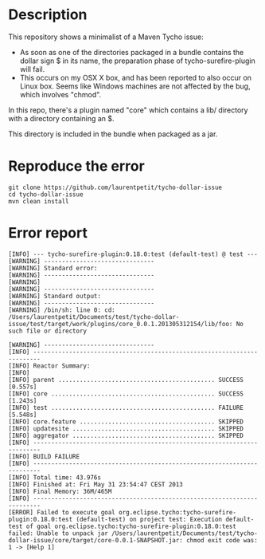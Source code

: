 # Description

This repository shows a minimalist of a Maven Tycho issue:

- As soon as one of the directories packaged in a bundle contains the dollar sign $ in its name, the preparation phase of tycho-surefire-plugin will fail.
- This occurs on my OSX X box, and has been reported to also occur on Linux box. Seems like Windows machines are not affected by the bug, which involves "chmod".

In this repo, there's a plugin named "core" which contains a lib/ directory with a directory containing an $.

This directory is included in the bundle when packaged as a jar.

# Reproduce the error

    git clone https://github.com/laurentpetit/tycho-dollar-issue
    cd tycho-dollar-issue
    mvn clean install

# Error report

    [INFO] --- tycho-surefire-plugin:0.18.0:test (default-test) @ test ---
    [WARNING] -------------------------------
    [WARNING] Standard error:
    [WARNING] -------------------------------
    [WARNING] 
    [WARNING] -------------------------------
    [WARNING] Standard output:
    [WARNING] -------------------------------
    [WARNING] /bin/sh: line 0: cd: /Users/laurentpetit/Documents/test/tycho-dollar-issue/test/target/work/plugins/core_0.0.1.201305312154/lib/foo: No such file or directory

    [WARNING] -------------------------------
    [INFO] ------------------------------------------------------------------------
    [INFO] Reactor Summary:
    [INFO] 
    [INFO] parent ............................................ SUCCESS [0.557s]
    [INFO] core .............................................. SUCCESS [1.243s]
    [INFO] test .............................................. FAILURE [5.548s]
    [INFO] core.feature ...................................... SKIPPED
    [INFO] updatesite ........................................ SKIPPED
    [INFO] aggregator ........................................ SKIPPED
    [INFO] ------------------------------------------------------------------------
    [INFO] BUILD FAILURE
    [INFO] ------------------------------------------------------------------------
    [INFO] Total time: 43.976s
    [INFO] Finished at: Fri May 31 23:54:47 CEST 2013
    [INFO] Final Memory: 36M/465M
    [INFO] ------------------------------------------------------------------------
    [ERROR] Failed to execute goal org.eclipse.tycho:tycho-surefire-plugin:0.18.0:test (default-test) on project test: Execution default-test of goal org.eclipse.tycho:tycho-surefire-plugin:0.18.0:test failed: Unable to unpack jar /Users/laurentpetit/Documents/test/tycho-dollar-issue/core/target/core-0.0.1-SNAPSHOT.jar: chmod exit code was: 1 -> [Help 1]
